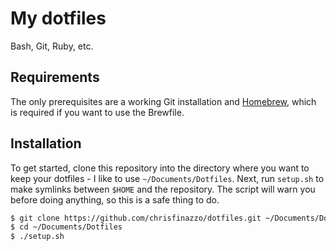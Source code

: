# My dotfiles

Bash, Git, Ruby, etc.

## Requirements

The only prerequisites are a working Git installation and [Homebrew][], which
is required if you want to use the Brewfile.

[Homebrew]: http://brew.sh

## Installation

To get started, clone this repository into the directory where you want to keep your dotfiles - I like to use `~/Documents/Dotfiles`. Next, run `setup.sh` to make symlinks between `$HOME` and the repository. The script will warn you before doing anything, so this is a safe thing to do.

```sh
$ git clone https://github.com/chrisfinazzo/dotfiles.git ~/Documents/Dotfiles
$ cd ~/Documents/Dotfiles
$ ./setup.sh
```
